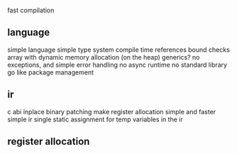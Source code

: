 fast compilation

## language 
simple language
simple type system
compile time references
bound checks
array with dynamic memory allocation (on the heap)
generics?
no exceptions, and simple error handling
no async runtime
no standard library
go like package management

## ir 
c abi
inplace binary patching
make register allocation simple and faster 
simple ir
single static assignment for temp variables in the ir

## register allocation
